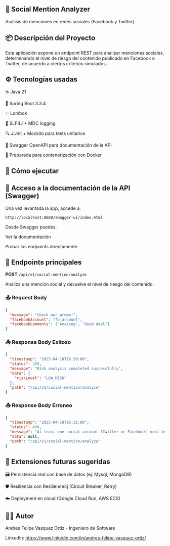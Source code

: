 ## 🚀 Social Mention Analyzer

Análisis de menciones en redes sociales (Facebook y Twitter).

## 📦 Descripción del Proyecto

Esta aplicación expone un endpoint REST para analizar menciones sociales, determinando el nivel de riesgo del contenido publicado en Facebook o Twitter, de acuerdo a ciertos criterios simulados.

## ⚙️ Tecnologías usadas

☕ Java 21

🧩 Spring Boot 3.3.4

✨ Lombok

📝 SLF4J + MDC logging

🔍 JUnit + Mockito para tests unitarios

📖 Swagger OpenAPI para documentación de la API

🐳 Preparada para contenerización con Docker

## 🚀 Cómo ejecutar


## 📖 Acceso a la documentación de la API (Swagger)

Una vez levantada la app, accede a:

`http://localhost:8080/swagger-ui/index.html`

Desde Swagger puedes:

Ver la documentación

Probar los endpoints directamente

## 🔌 Endpoints principales

**POST** `/api/v1/social-mention/analyze`

Analiza una mención social y devuelve el nivel de riesgo del contenido.

### 📤 Request Body

```json
{
  "message": "Check our promo!",
  "facebookAccount": "fb_account",
  "facebookComments": ["Amazing", "Good deal"]
}
```

### 📤 Response Body Exitoso

```json
{
  "timestamp": "2025-04-10T16:30:00",
  "status": 200,
  "message": "Risk analysis completed successfully",
  "data": {
    "riskLevel": "LOW_RISK"
  },
  "path": "/api/v1/social-mention/analyze"
}

```

### 📤 Response Body Erroneo

```json
{
  "timestamp": "2025-04-10T16:31:00",
  "status": 400,
  "message": "At least one social account (Twitter or Facebook) must be provided",
  "data": null,
  "path": "/api/v1/social-mention/analyze"
}

```


## 📌 Extensiones futuras sugeridas

🗃️ Persistencia real con base de datos (ej: Mysql, MongoDB)

🛡️ Resiliencia con Resilience4j (Circuit Breaker, Retry)

☁️ Deployment en cloud (Google Cloud Run, AWS ECS)

## 👨‍💻 Autor

Andres Felipe Vasquez Ortiz - Ingeniero de Software

LinkedIn: https://www.linkedin.com/in/andres-felipe-vasquez-ortiz/



